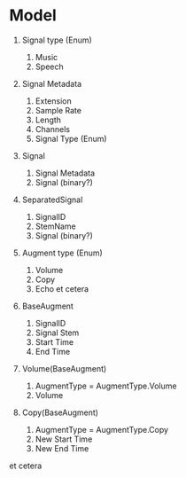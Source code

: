 # Model
1. Signal type (Enum)
    1. Music
    2. Speech

2. Signal Metadata
    1. Extension
    2. Sample Rate
    3. Length
    4. Channels
    5. Signal Type (Enum)

3. Signal
    1. Signal Metadata
    2. Signal (binary?)

4. SeparatedSignal
    1. SignalID
    2. StemName
    3. Signal (binary?)

4. Augment type (Enum)
    1. Volume
    2. Copy
    3. Echo
    et cetera

5. BaseAugment
    1. SignalID
    2. Signal Stem
    1. Start Time
    2. End Time

5. Volume(BaseAugment)
    1. AugmentType = AugmentType.Volume
    1. Volume

6. Copy(BaseAugment)
    1. AugmentType = AugmentType.Copy
    1. New Start Time
    2. New End Time

et cetera